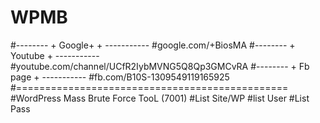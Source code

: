 # WPMB 
#-------- + Google+ + -----------
#google.com/+BiosMA 
#-------- + Youtube + ----------- 
#youtube.com/channel/UCfR2IybMVNG5Q8Qp3GMCvRA
#-------- + Fb page + ----------- 
#fb.com/B10S-1309549119165925 
#===============================================
#WordPress Mass Brute Force TooL  (7001)
#List Site/WP 
#list User 
#List Pass 
